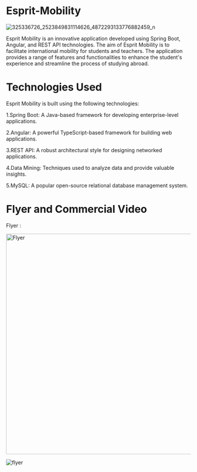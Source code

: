 # Esprit-Mobility
![325336726_2523849831114626_4872293133776882459_n](https://github.com/ahmedbalti/Esprit-Mobility/assets/74995162/2e917f57-adf2-4aa0-9251-bc6a7250090f)

Esprit Mobility is an innovative application developed using Spring Boot, Angular, and REST API technologies. The aim of Esprit Mobility is to facilitate international mobility for students and teachers. The application provides a range of features and functionalities to enhance the student's experience and streamline the process of studying abroad.

# Technologies Used
Esprit Mobility is built using the following technologies:

1.Spring Boot: A Java-based framework for developing enterprise-level applications.

2.Angular: A powerful TypeScript-based framework for building web applications.

3.REST API: A robust architectural style for designing networked applications.

4.Data Mining: Techniques used to analyze data and provide valuable insights.

5.MySQL: A popular open-source relational database management system.

# Flyer and Commercial Video

Flyer :

<img src="https://github.com/ahmedbalti/Esprit-Mobility/assets/74995162/6086e23a-f8b0-4a17-bd45-98bc1db70ff5" alt="Flyer" style="width: 600px;">


![flyer](https://github.com/ahmedbalti/Esprit-Mobility/assets/74995162/6086e23a-f8b0-4a17-bd45-98bc1db70ff5)







